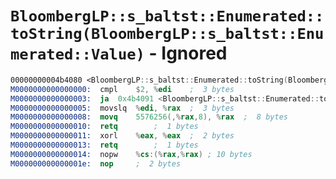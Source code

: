 # `BloombergLP::s_baltst::Enumerated::toString(BloombergLP::s_baltst::Enumerated::Value)` - Ignored

```nasm
00000000004b4080 <BloombergLP::s_baltst::Enumerated::toString(BloombergLP::s_baltst::Enumerated::Value)>:
M0000000000000000:	cmpl	$2, %edi	;  3 bytes
M0000000000000003:	ja	0x4b4091 <BloombergLP::s_baltst::Enumerated::toString(BloombergLP::s_baltst::Enumerated::Value)+0x11>	;  2 bytes
M0000000000000005:	movslq	%edi, %rax	;  3 bytes
M0000000000000008:	movq	5576256(,%rax,8), %rax	;  8 bytes
M0000000000000010:	retq		;  1 bytes
M0000000000000011:	xorl	%eax, %eax	;  2 bytes
M0000000000000013:	retq		;  1 bytes
M0000000000000014:	nopw	%cs:(%rax,%rax)	; 10 bytes
M000000000000001e:	nop		;  2 bytes
```
